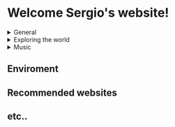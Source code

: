 # **Welcome Sergio's website!**

<details>
  <summary>General</summary>
  
  1. About me
  2. Personal life
  3. Career as a scientist
  4. The life in a different country
  5. Languages
  6. A rainbow life ;)
  </details>


<details>
  <summary>Exploring the world</summary>
  
  1. Tips for short (< 1 week) and long travels
  2. Countries i visited
  
</details>

<details>
  <summary>Music</summary>
  
  1. Top spotify playlist
  2. Top artists
  3. Favourite songs
  
</details>

## Enviroment

## Recommended websites

## etc..
